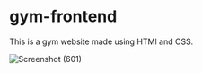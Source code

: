 # gym-frontend
This is a gym website made using HTMl and CSS.

![Screenshot (601)](https://user-images.githubusercontent.com/100675296/217877659-65dbaa88-a3e3-484d-829d-29365c1829fb.png)
